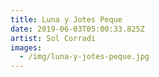 ```yaml
---
title: Luna y Jotes Peque
date: 2019-06-03T05:00:33.825Z
artist: Sol Corradi
images:
  - /img/luna-y-jotes-peque.jpg
---
```


